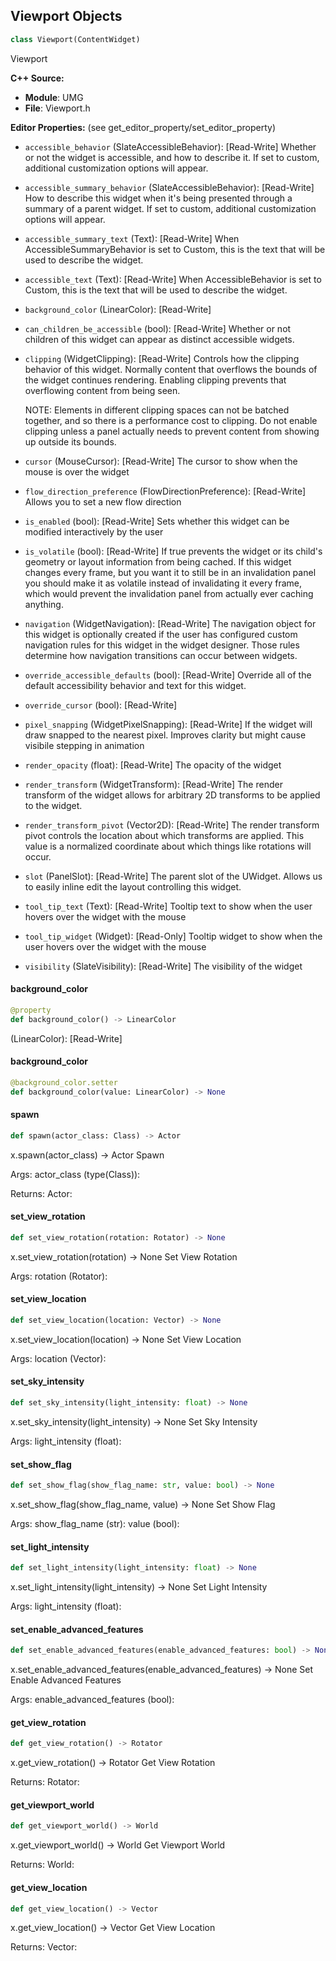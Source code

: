 ## Viewport Objects

```python
class Viewport(ContentWidget)
```

Viewport

**C++ Source:**

- **Module**: UMG
- **File**: Viewport.h

**Editor Properties:** (see get_editor_property/set_editor_property)

- ``accessible_behavior`` (SlateAccessibleBehavior):  [Read-Write] Whether or not the widget is accessible, and how to describe it. If set to custom, additional customization options will appear.
- ``accessible_summary_behavior`` (SlateAccessibleBehavior):  [Read-Write] How to describe this widget when it's being presented through a summary of a parent widget. If set to custom, additional customization options will appear.
- ``accessible_summary_text`` (Text):  [Read-Write] When AccessibleSummaryBehavior is set to Custom, this is the text that will be used to describe the widget.
- ``accessible_text`` (Text):  [Read-Write] When AccessibleBehavior is set to Custom, this is the text that will be used to describe the widget.
- ``background_color`` (LinearColor):  [Read-Write]
- ``can_children_be_accessible`` (bool):  [Read-Write] Whether or not children of this widget can appear as distinct accessible widgets.
- ``clipping`` (WidgetClipping):  [Read-Write] Controls how the clipping behavior of this widget.  Normally content that overflows the
  bounds of the widget continues rendering.  Enabling clipping prevents that overflowing content
  from being seen.

  NOTE: Elements in different clipping spaces can not be batched together, and so there is a
  performance cost to clipping.  Do not enable clipping unless a panel actually needs to prevent
  content from showing up outside its bounds.
- ``cursor`` (MouseCursor):  [Read-Write] The cursor to show when the mouse is over the widget
- ``flow_direction_preference`` (FlowDirectionPreference):  [Read-Write] Allows you to set a new flow direction
- ``is_enabled`` (bool):  [Read-Write] Sets whether this widget can be modified interactively by the user
- ``is_volatile`` (bool):  [Read-Write] If true prevents the widget or its child's geometry or layout information from being cached.  If this widget
  changes every frame, but you want it to still be in an invalidation panel you should make it as volatile
  instead of invalidating it every frame, which would prevent the invalidation panel from actually
  ever caching anything.
- ``navigation`` (WidgetNavigation):  [Read-Write] The navigation object for this widget is optionally created if the user has configured custom
  navigation rules for this widget in the widget designer.  Those rules determine how navigation transitions
  can occur between widgets.
- ``override_accessible_defaults`` (bool):  [Read-Write] Override all of the default accessibility behavior and text for this widget.
- ``override_cursor`` (bool):  [Read-Write]
- ``pixel_snapping`` (WidgetPixelSnapping):  [Read-Write] If the widget will draw snapped to the nearest pixel.  Improves clarity but might cause visibile stepping in animation
- ``render_opacity`` (float):  [Read-Write] The opacity of the widget
- ``render_transform`` (WidgetTransform):  [Read-Write] The render transform of the widget allows for arbitrary 2D transforms to be applied to the widget.
- ``render_transform_pivot`` (Vector2D):  [Read-Write] The render transform pivot controls the location about which transforms are applied.
  This value is a normalized coordinate about which things like rotations will occur.
- ``slot`` (PanelSlot):  [Read-Write] The parent slot of the UWidget.  Allows us to easily inline edit the layout controlling this widget.
- ``tool_tip_text`` (Text):  [Read-Write] Tooltip text to show when the user hovers over the widget with the mouse
- ``tool_tip_widget`` (Widget):  [Read-Only] Tooltip widget to show when the user hovers over the widget with the mouse
- ``visibility`` (SlateVisibility):  [Read-Write] The visibility of the widget

<a id="unreal.Viewport.background_color"></a>

#### background_color

```python
@property
def background_color() -> LinearColor
```

(LinearColor):  [Read-Write]

<a id="unreal.Viewport.background_color"></a>

#### background_color

```python
@background_color.setter
def background_color(value: LinearColor) -> None
```

<a id="unreal.Viewport.spawn"></a>

#### spawn

```python
def spawn(actor_class: Class) -> Actor
```

x.spawn(actor_class) -> Actor
Spawn

Args:
    actor_class (type(Class)): 

Returns:
    Actor:

<a id="unreal.Viewport.set_view_rotation"></a>

#### set_view_rotation

```python
def set_view_rotation(rotation: Rotator) -> None
```

x.set_view_rotation(rotation) -> None
Set View Rotation

Args:
    rotation (Rotator):

<a id="unreal.Viewport.set_view_location"></a>

#### set_view_location

```python
def set_view_location(location: Vector) -> None
```

x.set_view_location(location) -> None
Set View Location

Args:
    location (Vector):

<a id="unreal.Viewport.set_sky_intensity"></a>

#### set_sky_intensity

```python
def set_sky_intensity(light_intensity: float) -> None
```

x.set_sky_intensity(light_intensity) -> None
Set Sky Intensity

Args:
    light_intensity (float):

<a id="unreal.Viewport.set_show_flag"></a>

#### set_show_flag

```python
def set_show_flag(show_flag_name: str, value: bool) -> None
```

x.set_show_flag(show_flag_name, value) -> None
Set Show Flag

Args:
    show_flag_name (str): 
    value (bool):

<a id="unreal.Viewport.set_light_intensity"></a>

#### set_light_intensity

```python
def set_light_intensity(light_intensity: float) -> None
```

x.set_light_intensity(light_intensity) -> None
Set Light Intensity

Args:
    light_intensity (float):

<a id="unreal.Viewport.set_enable_advanced_features"></a>

#### set_enable_advanced_features

```python
def set_enable_advanced_features(enable_advanced_features: bool) -> None
```

x.set_enable_advanced_features(enable_advanced_features) -> None
Set Enable Advanced Features

Args:
    enable_advanced_features (bool):

<a id="unreal.Viewport.get_view_rotation"></a>

#### get_view_rotation

```python
def get_view_rotation() -> Rotator
```

x.get_view_rotation() -> Rotator
Get View Rotation

Returns:
    Rotator:

<a id="unreal.Viewport.get_viewport_world"></a>

#### get_viewport_world

```python
def get_viewport_world() -> World
```

x.get_viewport_world() -> World
Get Viewport World

Returns:
    World:

<a id="unreal.Viewport.get_view_location"></a>

#### get_view_location

```python
def get_view_location() -> Vector
```

x.get_view_location() -> Vector
Get View Location

Returns:
    Vector:

<a id="unreal.WidgetInteractionComponent"></a>